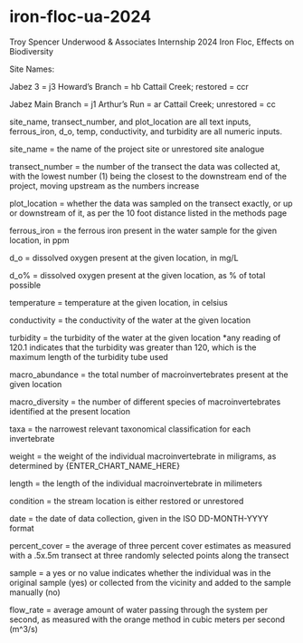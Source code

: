 # iron-floc-ua-2024
Troy Spencer
Underwood & Associates Internship 2024
Iron Floc, Effects on Biodiversity


Site Names:

Jabez 3 = j3
Howard’s Branch = hb
Cattail Creek; restored = ccr

Jabez Main Branch = j1
Arthur’s Run = ar
Cattail Creek; unrestored = cc



site_name, transect_number, and plot_location are all text inputs, ferrous_iron, d_o, temp, conductivity, and turbidity are all numeric inputs.

site_name = the name of the project site or unrestored site analogue

transect_number = the number of the transect the data was collected at, with the lowest number (1) being the closest to the downstream end of the project, moving upstream as the numbers increase

plot_location = whether the data was sampled on the transect exactly, or up or downstream of it, as per the 10 foot distance listed in the methods page

ferrous_iron = the ferrous iron present in the water sample for the given location, in ppm

d_o = dissolved oxygen present at the given location, in mg/L

d_o% = dissolved oxygen present at the given location, as % of total possible

temperature = temperature at the given location, in celsius

conductivity = the conductivity of the water at the given location

turbidity = the turbidity of the water at the given location
*any reading of 120.1 indicates that the turbidity was greater than 120, which is the maximum length of the turbidity tube used

macro_abundance = the total number of macroinvertebrates present at the given location

macro_diversity = the number of different species of macroinvertebrates identified at the present location

taxa = the narrowest relevant taxonomical classification for each invertebrate

weight = the weight of the individual macroinvertebrate in miligrams, as determined by {ENTER_CHART_NAME_HERE}

length = the length of the individual macroinvertebrate in milimeters

condition = the stream location is either restored or unrestored

date = the date of data collection, given in the ISO DD-MONTH-YYYY format

percent_cover = the average of three percent cover estimates as measured with a .5x.5m transect at three randomly selected points along the transect

sample = a yes or no value indicates whether the individual was in the original sample (yes) or collected from the vicinity and added to the sample manually (no)

flow_rate = average amount of water passing through the system per second, as measured with the orange method in cubic meters per second (m^3/s)